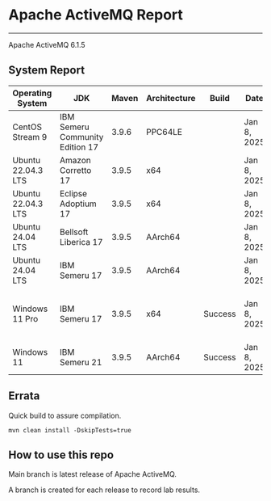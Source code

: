 # Apache ActiveMQ Report
--- 

Apache ActiveMQ 6.1.5

## System Report

| Operating System    | JDK       | Maven | Architecture | Build | Date  | Notes |
|---------------------|-----------|-------|--------------|-------|-------|-------|
| CentOS Stream 9         | IBM Semeru Community Edition 17   | 3.9.6 | PPC64LE      |  | Jan 8, 2025 | |
| Ubuntu 22.04.3 LTS          | Amazon Corretto 17   | 3.9.5 | x64      |  | Jan 8, 2025 |  |
| Ubuntu 22.04.3 LTS          | Eclipse Adoptium 17   | 3.9.5 | x64      |  | Jan 8, 2025 |  |
| Ubuntu 24.04 LTS          | Bellsoft Liberica 17   | 3.9.5 | AArch64      |  | Jan 8, 2025 |  |
| Ubuntu 24.04 LTS          | IBM Semeru 17   | 3.9.5 | AArch64      |   | Jan 8, 2025 |  |
| Windows 11 Pro          | IBM Semeru 17  | 3.9.5 | x64      |  Success | Jan 8, 2025 | Journal Corruption For Index Recovery Test fails. |
| Windows 11           | IBM Semeru 21  | 3.9.5 | AArch64      | Success  | Jan 8, 2025 |  |

## Errata


Quick build to assure compilation. 
```
mvn clean install -DskipTests=true
```

## How to use this repo

Main branch is latest release of Apache ActiveMQ.

A branch is created for each release to record lab results.
